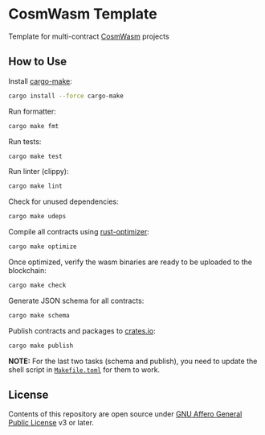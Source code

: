 # CosmWasm Template

Template for multi-contract [CosmWasm](https://github.com/CosmWasm/cosmwasm) projects

## How to Use

Install [cargo-make](https://sagiegurari.github.io/cargo-make/):

```sh
cargo install --force cargo-make
```

Run formatter:

```sh
cargo make fmt
```

Run tests:

```sh
cargo make test
```

Run linter (clippy):

```sh
cargo make lint
```

Check for unused dependencies:

```sh
cargo make udeps
```

Compile all contracts using [rust-optimizer](https://github.com/CosmWasm/rust-optimizer):

```sh
cargo make optimize
```

Once optimized, verify the wasm binaries are ready to be uploaded to the blockchain:

```sh
cargo make check
```

Generate JSON schema for all contracts:

```sh
cargo make schema
```

Publish contracts and packages to [crates.io](https://crates.io/):

```sh
cargo make publish
```

**NOTE:** For the last two tasks (schema and publish), you need to update the shell script in [`Makefile.toml`](./Makefile.toml) for them to work.

## License

Contents of this repository are open source under [GNU Affero General Public License](./LICENSE) v3 or later.
